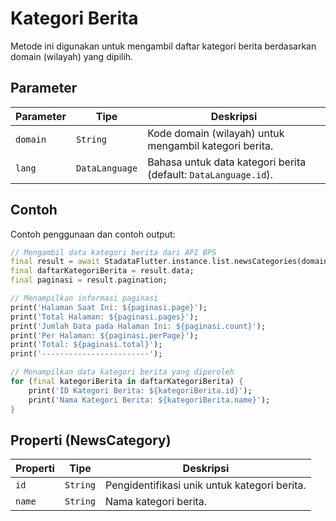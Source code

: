 # Kategori Berita

Metode ini digunakan untuk mengambil daftar kategori berita berdasarkan domain (wilayah) yang dipilih.

## Parameter

| Parameter | Tipe           | Deskripsi                                                       |
| --------- | -------------- | --------------------------------------------------------------- |
| `domain`  | `String`       | Kode domain (wilayah) untuk mengambil kategori berita.          |
| `lang`    | `DataLanguage` | Bahasa untuk data kategori berita (default: `DataLanguage.id`). |

## Contoh

Contoh penggunaan dan contoh output:

```dart
// Mengambil data kategori berita dari API BPS
final result = await StadataFlutter.instance.list.newsCategories(domain: '7200');
final daftarKategoriBerita = result.data;
final paginasi = result.pagination;

// Menampilkan informasi paginasi
print('Halaman Saat Ini: ${paginasi.page}');
print('Total Halaman: ${paginasi.pages}');
print('Jumlah Data pada Halaman Ini: ${paginasi.count}');
print('Per Halaman: ${paginasi.perPage}');
print('Total: ${paginasi.total}');
print('------------------------');

// Menampilkan data kategori berita yang diperoleh
for (final kategoriBerita in daftarKategoriBerita) {
    print('ID Kategori Berita: ${kategoriBerita.id}');
    print('Nama Kategori Berita: ${kategoriBerita.name}');
}

```

## Properti (NewsCategory)

| Properti | Tipe     | Deskripsi                                    |
| -------- | -------- | -------------------------------------------- |
| `id`     | `String` | Pengidentifikasi unik untuk kategori berita. |
| `name`   | `String` | Nama kategori berita.                        |

